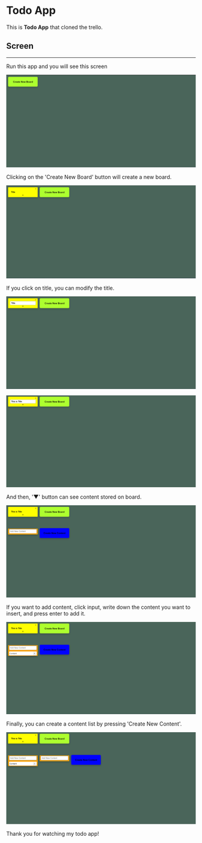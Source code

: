 # Todo App
This is **Todo App** that cloned the trello.

## Screen
---
Run this app and you will see this screen

![1](./screenshot/1.png)

Clicking on the 'Create New Board' button will create a new board.

![2](./screenshot/2.png)

If you click on title, you can modify the title.

![3](./screenshot/3.png)

![4](./screenshot/4.png)

And then, '▼' button can see content stored on board.

![5](./screenshot/5.png)

If you want to add content, click input, write down the content you want to insert, and press enter to add it.

![6](./screenshot/6.png)

Finally, you can create a content list by pressing 'Create New Content'.

![7](./screenshot/7.png)

Thank you for watching my todo app!
